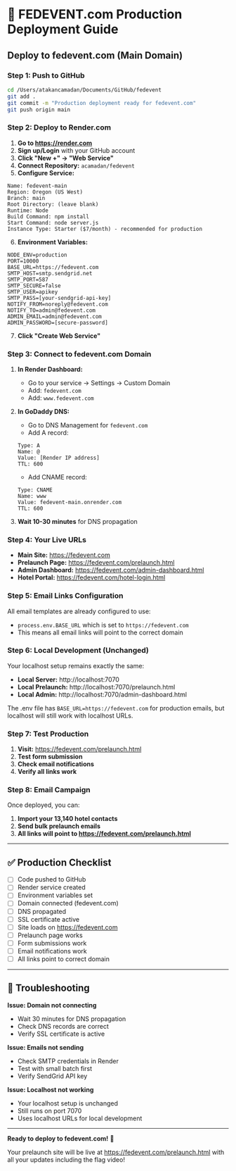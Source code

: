 # 🚀 FEDEVENT.com Production Deployment Guide

## Deploy to fedevent.com (Main Domain)

### Step 1: Push to GitHub
```bash
cd /Users/atakancamadan/Documents/GitHub/fedevent
git add .
git commit -m "Production deployment ready for fedevent.com"
git push origin main
```

### Step 2: Deploy to Render.com

1. **Go to https://render.com**
2. **Sign up/Login** with your GitHub account
3. **Click "New +" → "Web Service"**
4. **Connect Repository:** `acamadan/fedevent`
5. **Configure Service:**

```
Name: fedevent-main
Region: Oregon (US West)
Branch: main
Root Directory: (leave blank)
Runtime: Node
Build Command: npm install
Start Command: node server.js
Instance Type: Starter ($7/month) - recommended for production
```

6. **Environment Variables:**
```
NODE_ENV=production
PORT=10000
BASE_URL=https://fedevent.com
SMTP_HOST=smtp.sendgrid.net
SMTP_PORT=587
SMTP_SECURE=false
SMTP_USER=apikey
SMTP_PASS=[your-sendgrid-api-key]
NOTIFY_FROM=noreply@fedevent.com
NOTIFY_TO=admin@fedevent.com
ADMIN_EMAIL=admin@fedevent.com
ADMIN_PASSWORD=[secure-password]
```

7. **Click "Create Web Service"**

### Step 3: Connect to fedevent.com Domain

1. **In Render Dashboard:**
   - Go to your service → Settings → Custom Domain
   - Add: `fedevent.com`
   - Add: `www.fedevent.com`

2. **In GoDaddy DNS:**
   - Go to DNS Management for `fedevent.com`
   - Add A record:
   ```
   Type: A
   Name: @
   Value: [Render IP address]
   TTL: 600
   ```
   - Add CNAME record:
   ```
   Type: CNAME
   Name: www
   Value: fedevent-main.onrender.com
   TTL: 600
   ```

3. **Wait 10-30 minutes** for DNS propagation

### Step 4: Your Live URLs

- **Main Site:** https://fedevent.com
- **Prelaunch Page:** https://fedevent.com/prelaunch.html
- **Admin Dashboard:** https://fedevent.com/admin-dashboard.html
- **Hotel Portal:** https://fedevent.com/hotel-login.html

### Step 5: Email Links Configuration

All email templates are already configured to use:
- `process.env.BASE_URL` which is set to `https://fedevent.com`
- This means all email links will point to the correct domain

### Step 6: Local Development (Unchanged)

Your localhost setup remains exactly the same:
- **Local Server:** http://localhost:7070
- **Local Prelaunch:** http://localhost:7070/prelaunch.html
- **Local Admin:** http://localhost:7070/admin-dashboard.html

The .env file has `BASE_URL=https://fedevent.com` for production emails, but localhost will still work with localhost URLs.

### Step 7: Test Production

1. **Visit:** https://fedevent.com/prelaunch.html
2. **Test form submission**
3. **Check email notifications**
4. **Verify all links work**

### Step 8: Email Campaign

Once deployed, you can:
1. **Import your 13,140 hotel contacts**
2. **Send bulk prelaunch emails**
3. **All links will point to https://fedevent.com/prelaunch.html**

---

## ✅ Production Checklist

- [ ] Code pushed to GitHub
- [ ] Render service created
- [ ] Environment variables set
- [ ] Domain connected (fedevent.com)
- [ ] DNS propagated
- [ ] SSL certificate active
- [ ] Site loads on https://fedevent.com
- [ ] Prelaunch page works
- [ ] Form submissions work
- [ ] Email notifications work
- [ ] All links point to correct domain

---

## 🔧 Troubleshooting

**Issue: Domain not connecting**
- Wait 30 minutes for DNS propagation
- Check DNS records are correct
- Verify SSL certificate is active

**Issue: Emails not sending**
- Check SMTP credentials in Render
- Test with small batch first
- Verify SendGrid API key

**Issue: Localhost not working**
- Your localhost setup is unchanged
- Still runs on port 7070
- Uses localhost URLs for local development

---

**Ready to deploy to fedevent.com!** 🎉

Your prelaunch site will be live at https://fedevent.com/prelaunch.html with all your updates including the flag video!
